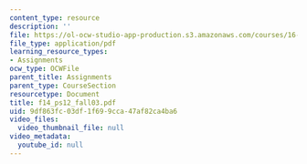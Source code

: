 ```yaml
---
content_type: resource
description: ''
file: https://ol-ocw-studio-app-production.s3.amazonaws.com/courses/16-01-unified-engineering-i-ii-iii-iv-fall-2005-spring-2006/9df863fc03df1f699cca47af82ca4ba6_f14_ps12_fall03.pdf
file_type: application/pdf
learning_resource_types:
- Assignments
ocw_type: OCWFile
parent_title: Assignments
parent_type: CourseSection
resourcetype: Document
title: f14_ps12_fall03.pdf
uid: 9df863fc-03df-1f69-9cca-47af82ca4ba6
video_files:
  video_thumbnail_file: null
video_metadata:
  youtube_id: null
---
```


